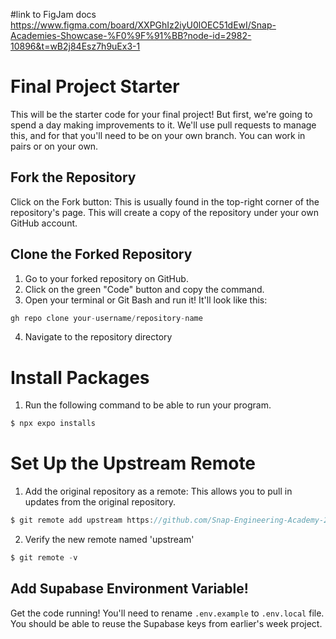 #link to FigJam docs 
https://www.figma.com/board/XXPGhIz2iyU0lOEC51dEwI/Snap-Academies-Showcase-%F0%9F%91%BB?node-id=2982-10896&t=wB2j84Esz7h9uEx3-1


# Final Project Starter

This will be the starter code for your final project! But first, we're going to spend a day making improvements to it. We'll use pull requests to manage this, and for that you'll need to be on your own branch. You can work in pairs or on your own.

## Fork the Repository 
Click on the Fork button: This is usually found in the top-right corner of the repository's page. This will create a copy of the repository under your own GitHub account.

## Clone the Forked Repository
1. Go to your forked repository on GitHub.
2. Click on the green "Code" button and copy the command.
3. Open your terminal or Git Bash and run it! It'll look like this: 
```js
gh repo clone your-username/repository-name
```

4. Navigate to the repository directory

# Install Packages
1. Run the following command to be able to run your program.
```js
$ npx expo installs
```

# Set Up the Upstream Remote
1. Add the original repository as a remote: This allows you to pull in updates from the original repository.
```js
$ git remote add upstream https://github.com/Snap-Engineering-Academy-2025/SnapChatStarterForkable.git
```
2. Verify the new remote named 'upstream'

```js
$ git remote -v
```
##  Add Supabase Environment Variable!

Get the code running! You'll need to rename `.env.example` to `.env.local` file. You should be able to reuse the Supabase keys from earlier's week project.
